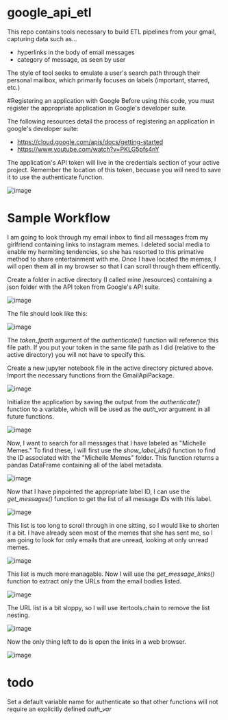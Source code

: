 # google_api_etl
This repo contains tools necessary to build ETL pipelines from your gmail, capturing data such as...
* hyperlinks in the body of email messages
* category of message, as seen by user

The style of tool seeks to emulate a user's search path through their personal mailbox, which primarily focuses on labels (important, starred, etc.)

#Registering an application with Google
Before using this code, you must register the appropriate application in Google's developer suite.  

The following resources detail the process of registering an application in google's developer suite:
* https://cloud.google.com/apis/docs/getting-started
* https://www.youtube.com/watch?v=PKLG5pfs4nY

The application's API token will live in the credentials section of your active project.  Remember the location of this token, becuase you will need to save it to use the authenticate function.

![image](https://github.com/Joe-Seifert/google_api_etl/assets/111460270/566313d0-64d2-4efd-af50-1f1ec8d5f992)

# Sample Workflow
I am going to look through my email inbox to find all messages from my girlfriend containing links to instagram memes.  I deleted social media to enable my hermiting tendencies, so she has resorted to this primative method to share entertainment with me.  Once I have located the memes, I will open them all in my browser so that I can scroll through them efficently.

Create a folder in active directory (I called mine /resources) containing a json folder with the API token from Google's API suite.

![image](https://github.com/Joe-Seifert/google_api_etl/assets/111460270/9390801b-4bd5-444e-b6b9-3958bfa28cf6)

The file should look like this:

![image](https://github.com/Joe-Seifert/google_api_etl/assets/111460270/a493e463-eb8c-4636-98f4-8a001ed4ddd2)

The _token_fpath_ argument of the _authenticate()_ function will reference this file path.  If you put your token in the same file path as I did (relative to the active directory) you will not have to specify this.  

Create a new jupyter notebook file in the active directory pictured above.  Import the necessary functions from the GmailApiPackage.

![image](https://github.com/Joe-Seifert/google_api_etl/assets/111460270/9bd5a366-a9a4-48eb-96f2-f0ab74387137)

Initialize the application by saving the output from the _authenticate()_ function to a variable, which will be used as the _auth_var_ argument in all future functions.

![image](https://github.com/Joe-Seifert/google_api_etl/assets/111460270/157011e1-24f0-41e1-a82d-209271711754)

Now, I want to search for all messages that I have labeled as "Michelle Memes."  To find these, I will first use the _show_label_ids()_ function to find the ID associated with the "Michelle Memes" folder.  This function returns a pandas DataFrame containing all of the label metadata.

![image](https://github.com/Joe-Seifert/google_api_etl/assets/111460270/35acc50b-5027-4471-81af-c4d90a3d116e)

Now that I have pinpointed the appropriate label ID, I can use the _get_messages()_ function to get the list of all message IDs with this label.

![image](https://github.com/Joe-Seifert/google_api_etl/assets/111460270/fe51f65d-63a2-4562-9f56-65e5d64a6b5d)

This list is too long to scroll through in one sitting, so I would like to shorten it a bit.  I have already seen most of the memes that she has sent me, so I am going to look for only emails that are unread, looking at only unread memes.

![image](https://github.com/Joe-Seifert/google_api_etl/assets/111460270/7b76f670-e6df-4ee9-8fb2-5d1e7d8b7eda)


This list is much more managable.  Now I will use the _get_message_links()_ function to extract only the URLs from the email bodies listed.

![image](https://github.com/Joe-Seifert/google_api_etl/assets/111460270/151e3029-fb06-4603-807e-87f573e9f5f5)


The URL list is a bit sloppy, so I will use itertools.chain to remove the list nesting.

![image](https://github.com/Joe-Seifert/google_api_etl/assets/111460270/d2f4c6f2-fb79-45e1-8516-a3d69d337196)


Now the only thing left to do is open the links in a web browser.

![image](https://github.com/Joe-Seifert/google_api_etl/assets/111460270/61816e34-888c-42bc-9d38-2214ee096eaa)


# todo
Set a default variable name for authenticate so that other functions will not require an explicitly defined _auth_var_
